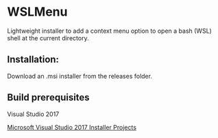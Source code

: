 # WSLMenu
Lightweight installer to add a context menu option to open a bash (WSL) shell at the current directory.

## Installation:

Download an .msi installer from the releases folder.

## Build prerequisites 

Visual Studio 2017

[Microsoft Visual Studio 2017 Installer Projects](https://marketplace.visualstudio.com/items?itemName=VisualStudioProductTeam.MicrosoftVisualStudio2017InstallerProjects)
